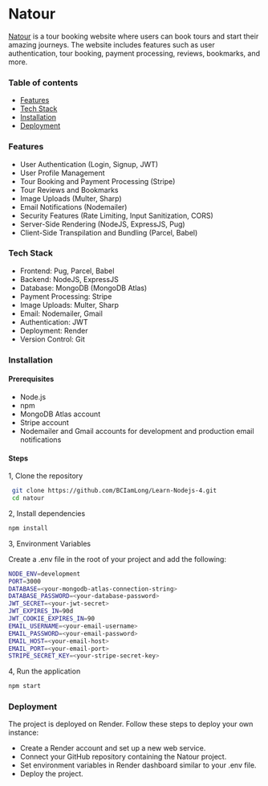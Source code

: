 
# Natour

[Natour](https://natours-final-course-project.onrender.com) is a tour booking website where users can book tours and start their amazing journeys. The website includes features such as user authentication, tour booking, payment processing, reviews, bookmarks, and more.
### Table of contents
- [Features](#feature)
- [Tech Stack](#tech-stack)
- [Installation](#installation)
- [Deployment](#deployment)

### Features
- User Authentication (Login, Signup, JWT)
- User Profile Management
- Tour Booking and Payment Processing (Stripe)
- Tour Reviews and Bookmarks
- Image Uploads (Multer, Sharp)
- Email Notifications (Nodemailer)
- Security Features (Rate Limiting, Input Sanitization, CORS)
- Server-Side Rendering (NodeJS, ExpressJS, Pug)
- Client-Side Transpilation and Bundling (Parcel, Babel)

### Tech Stack
- Frontend: Pug, Parcel, Babel
- Backend: NodeJS, ExpressJS
- Database: MongoDB (MongoDB Atlas)
- Payment Processing: Stripe
- Image Uploads: Multer, Sharp
- Email: Nodemailer, Gmail
- Authentication: JWT
- Deployment: Render
- Version Control: Git

### Installation
#### Prerequisites
- Node.js
- npm
- MongoDB Atlas account
- Stripe account
- Nodemailer and Gmail accounts for development and production email notifications

#### Steps
1, Clone the repository
```bash
 git clone https://github.com/BCIamLong/Learn-Nodejs-4.git
 cd natour
```
2, Install dependencies
```bash
npm install
```
3, Environment Variables

Create a .env file in the root of your project and add the following:
 ```bash
NODE_ENV=development
PORT=3000
DATABASE=<your-mongodb-atlas-connection-string>
DATABASE_PASSWORD=<your-database-password>
JWT_SECRET=<your-jwt-secret>
JWT_EXPIRES_IN=90d
JWT_COOKIE_EXPIRES_IN=90
EMAIL_USERNAME=<your-email-username>
EMAIL_PASSWORD=<your-email-password>
EMAIL_HOST=<your-email-host>
EMAIL_PORT=<your-email-port>
STRIPE_SECRET_KEY=<your-stripe-secret-key>
```   
4, Run the application
```bash
npm start
```

### Deployment
The project is deployed on Render. Follow these steps to deploy your own instance:
- Create a Render account and set up a new web service.
- Connect your GitHub repository containing the Natour project.
- Set environment variables in Render dashboard similar to your .env file.
- Deploy the project.
